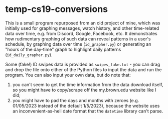 # temp-cs19-conversions
This is a small program repurposed from an old project of mine, which was initially used for graphing messages, watch history, and other time-related data over time, e.g. from Discord, Google, Facebook, etc. It demonstrates how rudimentary graphing of such data can reveal patterns in a user's schedule, by graphing data over time (`id_grapher.py`) or generating an "hours of the day-time" graph to highlight daily patterns (`id_daily_grapher.py`).

Some (fake!) ID swipes data is provided as `swipes_fake.txt` - you can drag and drop the file onto either of the Python files to input the data and run the program. You can also input your own data, but do note that:
1) you can't seem to get the time information from the data download itself, so you might have to copy/scrape off the my.brown.edu website like I did;
2) you might have to pad the days and months with zeroes (e.g. 01/05/2023 instead of the default 1/5/2023), because the website uses an inconvenient-as-hell date format that the `datetime` library can't parse.

